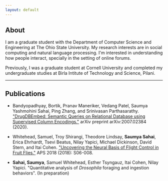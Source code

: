 ```yaml
---
layout: default
---
```


## About

<!-- <img class="profile-picture" src="sherlock.jpg"> -->

I am a graduate student with the Department of Computer Science and Engineering at The Ohio State University. My research interests are in social computing and natural language processing. I'm interested in understanding how people interact, specially in the setting of online forums.

Previously, I was a graduate student at Cornell University and completed my undergraduate studies at Birla Intitute of Technology and Science, Pilani.

---

## Publications

* Bandyopadhyay, Bortik, Pranav Maneriker, Vedang Patel, Saumya Yashmohini Sahai, Ping Zhang, and Srinivasan Parthasarathy. ["DrugDBEmbed: Semantic Queries on Relational Database using Supervised Column Encodings."](https://arxiv.org/pdf/2007.02384.pdf) arXiv preprint arXiv:2007.02384 (2020).

* Whitehead, Samuel, Troy Shirangi, Theodore Lindsay, **Saumya Sahai**, Erica Ehrhardt, Tsevi Beatus, Nilay Yapici, Michael Dickinson, David Stern, and Itai Cohen. ["Uncovering the Neural Basis of Flight Control in Fruit Flies."](https://ui.adsabs.harvard.edu/abs/2018APS..MARS06008W/abstract)  APS 2018 (2018): S06-008.

* **Sahai, Saumya**, Samuel Whitehead, Esther Tsyngauz, Itai Cohen,  Nilay Yapici. "Quantitative analysis of *Drosophila* foraging and ingestion behaviors". (In preparation)




